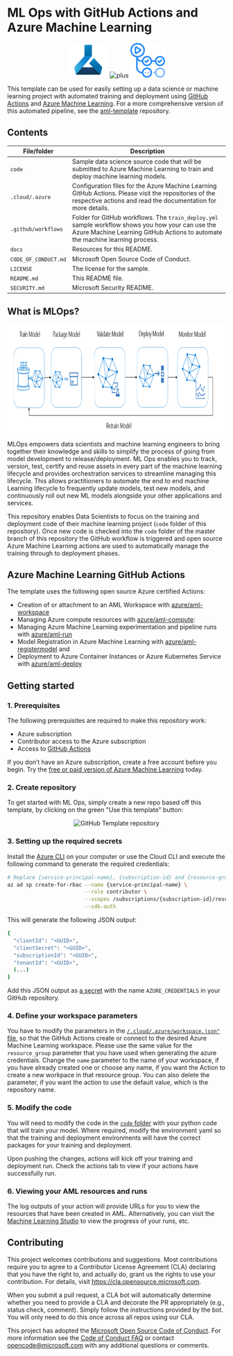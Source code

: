 # ML Ops with GitHub Actions and Azure Machine Learning

<p align="center">
  <img src="docs/images/aml.png" height="80"/>
  <img src="https://i.ya-webdesign.com/images/a-plus-png-2.png" alt="plus" height="40"/>
  <img src="docs/images/actions.png" alt="Azure Machine Learning + Actions" height="80"/>
</p>

This template can be used for easily setting up a data science or machine learning project with automated training and deployment using [GitHub Actions](https://github.com/features/actions) and [Azure Machine Learning](https://docs.microsoft.com/en-us/azure/machine-learning/). For a more comprehensive version of this automated pipeline, see the [aml-template](https://github.com/Azure/aml-template) repository.

## Contents

| File/folder          | Description                                |
| -------------------- | ------------------------------------------ |
| `code`               | Sample data science source code that will be submitted to Azure Machine Learning to train and deploy machine learning models. |
| `.cloud/.azure`      | Configuration files for the Azure Machine Learning GitHub Actions. Please visit the repositories of the respective actions and read the documentation for more details. |
| `.github/workflows`  | Folder for GitHub workflows. The `train_deploy.yml` sample workflow shows you how your can use the Azure Machine Learning GitHub Actions to automate the machine learning process. |
| `docs`               | Resources for this README.                 |
| `CODE_OF_CONDUCT.md` | Microsoft Open Source Code of Conduct.     |
| `LICENSE`            | The license for the sample.                |
| `README.md`          | This README file.                          |
| `SECURITY.md`        | Microsoft Security README.                 |

## What is MLOps?

<p align="center">
  <img src="docs/images/ml-lifecycle.png" alt="Azure Machine Learning Lifecycle" height="250"/>
</p>

MLOps empowers data scientists and machine learning engineers to bring together their knowledge and skills to simplify the process of going from model development to release/deployment. ML Ops enables you to track, version, test, certify and reuse assets in every part of the machine learning lifecycle and provides orchestration services to streamline managing this lifecycle. This allows practitioners to automate the end to end machine Learning lifecycle to frequently update models, test new models, and continuously roll out new ML models alongside your other applications and services.

This repository enables Data Scientists to focus on the training and deployment code of their machine learning project (`code` folder of this repository). Once new code is checked into the `code` folder of the master branch of this repository the GitHub workflow is triggered and open source Azure Machine Learning actions are used to automatically manage the training through to deployment phases.

## Azure Machine Learning GitHub Actions

The template uses the following open source Azure certified Actions:
- Creation of or attachment to an AML Workspace with [azure/aml-workspace](https://github.com/Azure/aml-workspace)
- Managing Azure compute resources with [azure/aml-compute](https://github.com/Azure/aml-compute): 
- Managing Azure Machine Learning experimentation and pipeline runs with [azure/aml-run](https://github.com/Azure/aml-run)
- Model Registration in Azure Machine Learning with [azure/aml-registermodel](https://github.com/Azure/aml-registermodel) and
- Deployment to Azure Container Instances or Azure Kubernetes Service with [azure/aml-deploy](https://github.com/Azure/aml-deploy)

## Getting started

### 1. Prerequisites

The following prerequisites are required to make this repository work:
- Azure subscription
- Contributor access to the Azure subscription
- Access to [GitHub Actions](https://github.com/features/actions)

If you don’t have an Azure subscription, create a free account before you begin. Try the [free or paid version of Azure Machine Learning](https://aka.ms/AMLFree) today.

### 2. Create repository

To get started with ML Ops, simply create a new repo based off this template, by clicking on the green "Use this template" button:

<p align="center">
  <img src="https://help.github.com/assets/images/help/repository/use-this-template-button.png" alt="GitHub Template repository" height="150"/>
</p>

### 3. Setting up the required secrets

Install the [Azure CLI](https://docs.microsoft.com/en-us/cli/azure/install-azure-cli?view=azure-cli-latest) on your computer or use the Cloud CLI and execute the following command to generate the required credentials:

```sh
# Replace {service-principal-name}, {subscription-id} and {resource-group} with your Azure subscription id and resource group name and any name for your service principle
az ad sp create-for-rbac --name {service-principal-name} \
                         --role contributor \
                         --scopes /subscriptions/{subscription-id}/resourceGroups/{resource-group} \
                         --sdk-auth
```

This will generate the following JSON output:

```sh
{
  "clientId": "<GUID>",
  "clientSecret": "<GUID>",
  "subscriptionId": "<GUID>",
  "tenantId": "<GUID>",
  (...)
}
```

Add this JSON output as [a secret](https://help.github.com/en/actions/configuring-and-managing-workflows/creating-and-storing-encrypted-secrets#creating-encrypted-secrets) with the name `AZURE_CREDENTIALS` in your GitHub repository.

### 4. Define your workspace parameters

You have to modify the parameters in the <a href="/.cloud/.azure/workspace.json">`/.cloud/.azure/workspace.json"` file</a>, so that the GitHub Actions create or connect to the desired Azure Machine Learning workspace. Please use the same value for the `resource_group` parameter that you have used when generating the azure credentials. Change the `name` parameter to the name of your workspace, if you have already created one or choose any name, if you want the Action to create a new workpace in that resource group. You can also delete the parameter, if you want the action to use the default value, which is the repository name. 

### 5. Modify the code

You will need to modify the code in the <a href="/code">`code` folder</a> with your python code that will train your model. Where required, modify the environment yaml so that the training and deployment environments will have the correct packages for your training and deployment.

Upon pushing the changes, actions will kick off your training and deployment run. Check the actions tab to view if your actions have successfully run. 

### 6. Viewing your AML resources and runs

The log outputs of your action will provide URLs for you to view the resources that have been created in AML. Alternatively, you can visit the [Machine Learning Studio](https://ml.azure.com/) to view the progress of your runs, etc.

## Contributing

This project welcomes contributions and suggestions.  Most contributions require you to agree to a
Contributor License Agreement (CLA) declaring that you have the right to, and actually do, grant us
the rights to use your contribution. For details, visit https://cla.opensource.microsoft.com.

When you submit a pull request, a CLA bot will automatically determine whether you need to provide
a CLA and decorate the PR appropriately (e.g., status check, comment). Simply follow the instructions
provided by the bot. You will only need to do this once across all repos using our CLA.

This project has adopted the [Microsoft Open Source Code of Conduct](https://opensource.microsoft.com/codeofconduct/).
For more information see the [Code of Conduct FAQ](https://opensource.microsoft.com/codeofconduct/faq/) or
contact [opencode@microsoft.com](mailto:opencode@microsoft.com) with any additional questions or comments.

